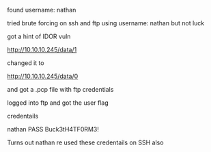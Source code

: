 found username: nathan


tried brute forcing on ssh and ftp using username: nathan but not luck


got a hint of IDOR vuln


http://10.10.10.245/data/1

changed it to

http://10.10.10.245/data/0

and got a .pcp file with ftp credentials


logged into ftp and got the user flag


credentails

nathan
PASS Buck3tH4TF0RM3!


Turns out nathan re used these credentails on SSH also